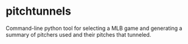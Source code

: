 # pitchtunnels
Command-line python tool for selecting a MLB game and generating a summary of pitchers used and their pitches that tunneled.
